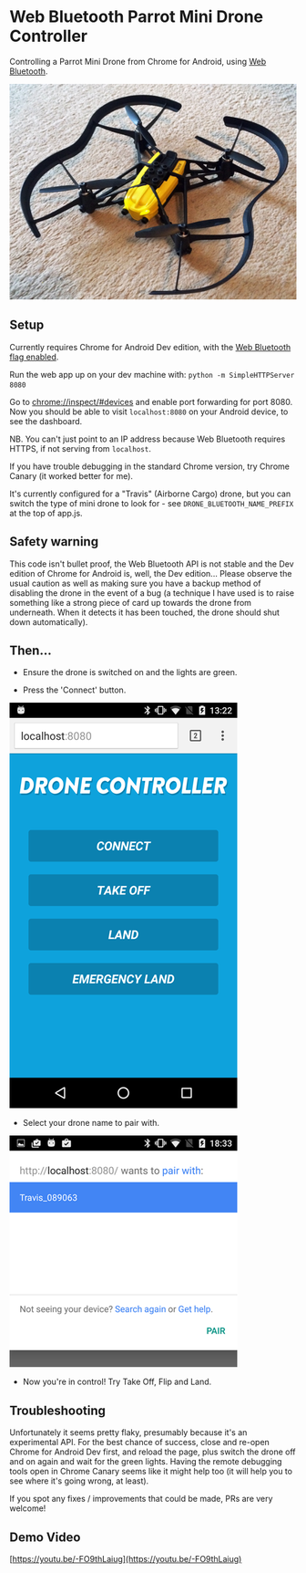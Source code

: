 # Web Bluetooth Parrot Mini Drone Controller

Controlling a Parrot Mini Drone from Chrome for Android, using [Web Bluetooth](https://developers.google.com/web/updates/2015/07/interact-with-ble-devices-on-the-web?hl=en).

![Parrot mini drone](docs/images/parrot-mini-drone.jpg?raw=true "Parrot mini drone") 
 
## Setup

Currently requires Chrome for Android Dev edition, with the [Web Bluetooth flag enabled](https://developers.google.com/web/updates/2015/07/interact-with-ble-devices-on-the-web#before-we-start).

Run the web app up on your dev machine with: `python -m SimpleHTTPServer 8080`

Go to [chrome://inspect/#devices](chrome://inspect/#devices) and enable port forwarding for port 8080.
Now you should be able to visit `localhost:8080` on your Android device, to see the dashboard. 

NB. You can't just point to an IP address because Web Bluetooth requires HTTPS, if not serving from `localhost`. 

If you have trouble debugging in the standard Chrome version, try Chrome Canary (it worked better for me).

It's currently configured for a "Travis" (Airborne Cargo) drone, but you can switch the type of mini drone to look
for - see `DRONE_BLUETOOTH_NAME_PREFIX` at the top of app.js.   

## Safety warning

This code isn't bullet proof, the Web Bluetooth API is not stable and the Dev edition of Chrome for Android is, well,
the Dev edition... Please observe the usual caution as well as making sure you have a backup method of 
disabling the drone in the event of a bug (a technique I have used is to raise something like a strong piece of card
up towards the drone from underneath. When it detects it has been touched, the drone should shut down automatically).

## Then...

* Ensure the drone is switched on and the lights are green.

* Press the 'Connect' button.

![App screenshot](docs/images/app.png?raw=true "App screenshot")

* Select your drone name to pair with.

![Pair screen](docs/images/pair-screen.png?raw=true "Pair screen")

* Now you're in control! Try Take Off, Flip and Land.  

## Troubleshooting

Unfortunately it seems pretty flaky, presumably because it's an experimental API. For the best chance of success,
close and re-open Chrome for Android Dev first, and reload the page, plus switch the drone off and on again and wait
for the green lights. Having the remote debugging tools open in Chrome Canary seems like it might help too (it will
help you to see where it's going wrong, at least).

If you spot any fixes / improvements that could be made, PRs are very welcome!


## Demo Video

[https://youtu.be/-FO9thLaiug](https://youtu.be/-FO9thLaiug)
